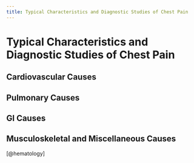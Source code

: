 ```yaml
---
title: Typical Characteristics and Diagnostic Studies of Chest Pain
---
```

# Typical Characteristics and Diagnostic Studies of Chest Pain
## Cardiovascular Causes

## Pulmonary Causes
## GI Causes
## Musculoskeletal and Miscellaneous Causes

[@hematology]
